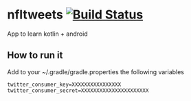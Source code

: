 # nfltweets [![Build Status](https://travis-ci.org/javiyt/nfltweets.svg?branch=master)](https://travis-ci.org/javiyt/nfltweets)
App to learn kotlin + android

## How to run it
Add to your ~/.gradle/gradle.properties the following variables
```
twitter_consumer_key=XXXXXXXXXXXXXXXX
twitter_consumer_secret=XXXXXXXXXXXXXXXXXXXXXX
```